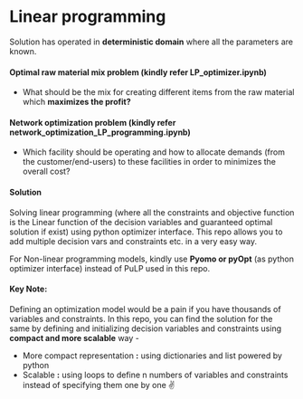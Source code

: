# Linear programming 

Solution has operated in **deterministic domain** where all the parameters are known. 

#### Optimal raw material mix problem (kindly refer LP_optimizer.ipynb)
- What should be the mix for creating different items from the raw material which **maximizes the profit?** 

#### Network optimization problem (kindly refer network_optimization_LP_programming.ipynb)
- Which facility should be operating and how to allocate demands (from the customer/end-users) to these facilities in order to minimizes the overall cost?

####  Solution
Solving linear programming (where all the constraints and objective function is the Linear function of the decision variables and guaranteed optimal solution if exist) using python optimizer interface. This repo allows you to add multiple decision vars and constraints etc. in a very easy way.

For Non-linear programming models, kindly use **Pyomo or pyOpt** (as python optimizer interface) instead of PuLP used in this repo. 

#### Key Note:
Defining an optimization model would be a pain if you have thousands of variables and constraints. In this repo, you can find the solution for the same by defining and initializing decision variables and constraints using **compact and more scalable** way - 
- More compact representation **:** using dictionaries and list powered by python
- Scalable **:** using loops to define n numbers of variables and constraints instead of specifying them one by one ✌️

